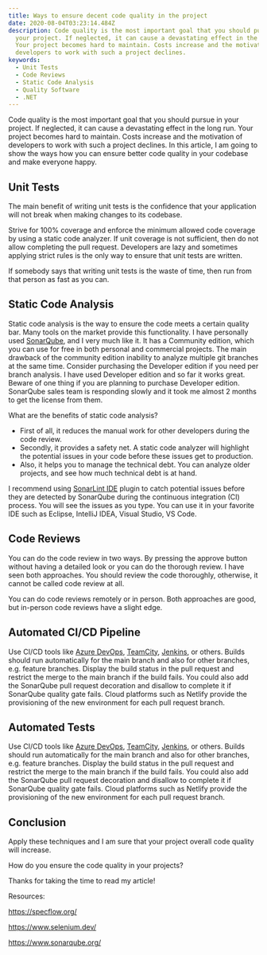 ```yaml
---
title: Ways to ensure decent code quality in the project
date: 2020-08-04T03:23:14.484Z
description: Code quality is the most important goal that you should pursue in
  your project. If neglected, it can cause a devastating effect in the long run.
  Your project becomes hard to maintain. Costs increase and the motivation of
  developers to work with such a project declines.
keywords:
  - Unit Tests
  - Code Reviews
  - Static Code Analysis
  - Quality Software
  - .NET
---
```

Code quality is the most important goal that you should pursue in your project. If neglected, it can cause a devastating effect in the long run. Your project becomes hard to maintain. Costs increase and the motivation of developers to work with such a project declines. In this article, I am going to show the ways how you can ensure better code quality in your codebase and make everyone happy.

## Unit Tests

The main benefit of writing unit tests is the confidence that your application will not break when making changes to its codebase.

Strive for 100% coverage and enforce the minimum allowed code coverage by using a static code analyzer. If unit coverage is not sufficient, then do not allow completing the pull request. Developers are lazy and sometimes applying strict rules is the only way to ensure that unit tests are written.

If somebody says that writing unit tests is the waste of time, then run from that person as fast as you can.

## Static Code Analysis

Static code analysis is the way to ensure the code meets a certain quality bar. Many tools on the market provide this functionality. I have personally used [SonarQube](https://www.sonarqube.org/), and I very much like it. It has a Community edition, which you can use for free in both personal and commercial projects. The main drawback of the community edition inability to analyze multiple git branches at the same time. Consider purchasing the Developer edition if you need per branch analysis. I have used Developer edition and so far it works great. Beware of one thing if you are planning to purchase Developer edition. SonarQube sales team is responding slowly and it took me almost 2 months to get the license from them.

What are the benefits of static code analysis?

* First of all, it reduces the manual work for other developers during the code review.
* Secondly, it provides a safety net. A static code analyzer will highlight the potential issues in your code before these issues get to production.
* Also, it helps you to manage the technical debt. You can analyze older projects, and see how much technical debt is at hand.

I recommend using [SonarLint IDE](https://www.sonarlint.org/) plugin to catch potential issues before they are detected by SonarQube during the continuous integration (CI) process. You will see the issues as you type. You can use it in your favorite IDE such as Eclipse, IntelliJ IDEA, Visual Studio, VS Code.

## Code Reviews

You can do the code review in two ways. By pressing the approve button without having a detailed look or you can do the thorough review. I have seen both approaches. You should review the code thoroughly, otherwise, it cannot be called code review at all.

You can do code reviews remotely or in person. Both approaches are good, but in-person code reviews have a slight edge.

## Automated CI/CD Pipeline

Use CI/CD tools like [Azure DevOps](https://azure.microsoft.com/en-us/services/devops/), [TeamCity](https://www.jetbrains.com/teamcity/), [Jenkins](https://www.jenkins.io/), or others. Builds should run automatically for the main branch and also for other branches, e.g. feature branches. Display the build status in the pull request and restrict the merge to the main branch if the build fails. You could also add the SonarQube pull request decoration and disallow to complete it if SonarQube quality gate fails. Cloud platforms such as Netlify provide the provisioning of the new environment for each pull request branch.

## Automated Tests

Use CI/CD tools like [Azure DevOps](https://azure.microsoft.com/en-us/services/devops/), [TeamCity](https://www.jetbrains.com/teamcity/), [Jenkins](https://www.jenkins.io/), or others. Builds should run automatically for the main branch and also for other branches, e.g. feature branches. Display the build status in the pull request and restrict the merge to the main branch if the build fails. You could also add the SonarQube pull request decoration and disallow to complete it if SonarQube quality gate fails. Cloud platforms such as Netlify provide the provisioning of the new environment for each pull request branch.

## Conclusion

Apply these techniques and I am sure that your project overall code quality will increase.

How do you ensure the code quality in your projects?

Thanks for taking the time to read my article!

Resources:

https://specflow.org/

https://www.selenium.dev/

https://www.sonarqube.org/